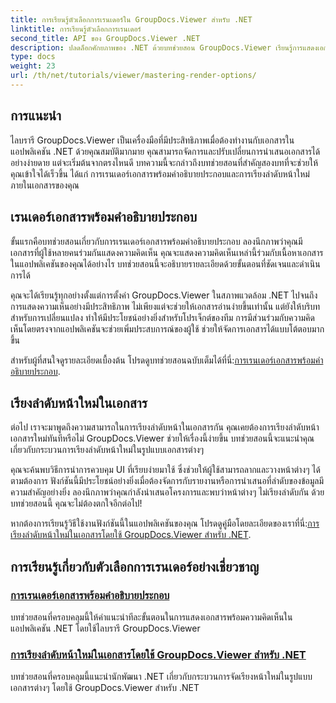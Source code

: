 ```yaml
---
title: การเรียนรู้ตัวเลือกการเรนเดอร์ใน GroupDocs.Viewer สำหรับ .NET
linktitle: การเรียนรู้ตัวเลือกการเรนเดอร์
second_title: API ของ GroupDocs.Viewer .NET
description: ปลดล็อกศักยภาพของ .NET ด้วยบทช่วยสอน GroupDocs.Viewer เรียนรู้การแสดงเอกสาร จัดการความคิดเห็น และเรียงลำดับหน้าใหม่ได้อย่างง่ายดาย
type: docs
weight: 23
url: /th/net/tutorials/viewer/mastering-render-options/
---
```

## การแนะนำ

ไลบรารี GroupDocs.Viewer เป็นเครื่องมือที่มีประสิทธิภาพเมื่อต้องทำงานกับเอกสารในแอปพลิเคชัน .NET ด้วยคุณสมบัติมากมาย คุณสามารถจัดการและปรับเปลี่ยนการนำเสนอเอกสารได้อย่างง่ายดาย แต่จะเริ่มต้นจากตรงไหนดี บทความนี้จะกล่าวถึงบทช่วยสอนที่สำคัญสองบทที่จะช่วยให้คุณเข้าใจได้เร็วขึ้น ได้แก่ การเรนเดอร์เอกสารพร้อมคำอธิบายประกอบและการเรียงลำดับหน้าใหม่ภายในเอกสารของคุณ

## เรนเดอร์เอกสารพร้อมคำอธิบายประกอบ

ขั้นแรกคือบทช่วยสอนเกี่ยวกับการเรนเดอร์เอกสารพร้อมคำอธิบายประกอบ ลองนึกภาพว่าคุณมีเอกสารที่ผู้ใช้หลายคนร่วมกันแสดงความคิดเห็น คุณจะแสดงความคิดเห็นเหล่านี้ร่วมกับเนื้อหาเอกสารในแอปพลิเคชันของคุณได้อย่างไร บทช่วยสอนนี้จะอธิบายรายละเอียดด้วยขั้นตอนที่ชัดเจนและดำเนินการได้

คุณจะได้เรียนรู้ทุกอย่างตั้งแต่การตั้งค่า GroupDocs.Viewer ในสภาพแวดล้อม .NET ไปจนถึงการแสดงความเห็นอย่างมีประสิทธิภาพ ไม่เพียงแต่จะช่วยให้เอกสารอ่านง่ายขึ้นเท่านั้น แต่ยังให้บริบทสำหรับการเปลี่ยนแปลง ทำให้มีประโยชน์อย่างยิ่งสำหรับโปรเจ็กต์ของทีม การมีส่วนร่วมกับความคิดเห็นโดยตรงจากแอปพลิเคชันจะช่วยเพิ่มประสบการณ์ของผู้ใช้ ช่วยให้จัดการเอกสารได้แบบโต้ตอบมากขึ้น

 สำหรับผู้ที่สนใจดูรายละเอียดเบื้องต้น โปรดดูบทช่วยสอนฉบับเต็มได้ที่นี่:[การเรนเดอร์เอกสารพร้อมคำอธิบายประกอบ](./rendering-document-comments/).

## เรียงลำดับหน้าใหม่ในเอกสาร

ต่อไป เราจะมาพูดถึงความสามารถในการเรียงลำดับหน้าในเอกสารกัน คุณเคยต้องการเรียงลำดับหน้าเอกสารใหม่ทันทีหรือไม่ GroupDocs.Viewer ช่วยให้เรื่องนี้ง่ายขึ้น บทช่วยสอนนี้จะแนะนำคุณเกี่ยวกับกระบวนการเรียงลำดับหน้าใหม่ในรูปแบบเอกสารต่างๆ

คุณจะค้นพบวิธีการนำการควบคุม UI ที่เรียบง่ายมาใช้ ซึ่งช่วยให้ผู้ใช้สามารถลากและวางหน้าต่างๆ ได้ตามต้องการ ฟังก์ชันนี้มีประโยชน์อย่างยิ่งเมื่อต้องจัดการกับรายงานหรือการนำเสนอที่ลำดับของข้อมูลมีความสำคัญอย่างยิ่ง ลองนึกภาพว่าคุณกำลังนำเสนอโครงการและพบว่าหน้าต่างๆ ไม่เรียงลำดับกัน ด้วยบทช่วยสอนนี้ คุณจะไม่ต้องตกใจอีกต่อไป!

 หากต้องการเรียนรู้วิธีใช้งานฟังก์ชันนี้ในแอปพลิเคชันของคุณ โปรดดูคู่มือโดยละเอียดของเราที่นี่:[การเรียงลำดับหน้าใหม่ในเอกสารโดยใช้ GroupDocs.Viewer สำหรับ .NET](./reordering-pages-in-document/).

## การเรียนรู้เกี่ยวกับตัวเลือกการเรนเดอร์อย่างเชี่ยวชาญ
### [การเรนเดอร์เอกสารพร้อมคำอธิบายประกอบ](./rendering-document-comments/)
บทช่วยสอนที่ครอบคลุมนี้ให้คำแนะนำทีละขั้นตอนในการแสดงเอกสารพร้อมความคิดเห็นในแอปพลิเคชัน .NET โดยใช้ไลบรารี GroupDocs.Viewer
### [การเรียงลำดับหน้าใหม่ในเอกสารโดยใช้ GroupDocs.Viewer สำหรับ .NET](./reordering-pages-in-document/)
บทช่วยสอนที่ครอบคลุมนี้แนะนำนักพัฒนา .NET เกี่ยวกับกระบวนการจัดเรียงหน้าใหม่ในรูปแบบเอกสารต่างๆ โดยใช้ GroupDocs.Viewer สำหรับ .NET